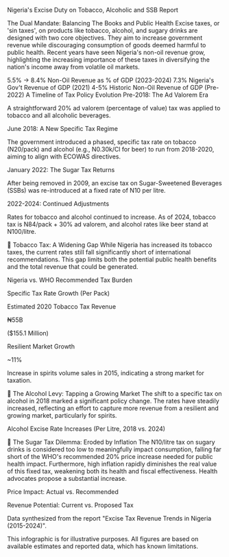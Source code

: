 Nigeria's Excise Duty on Tobacco, Alcoholic and SSB Report 

The Dual Mandate: Balancing The Books and Public Health Excise taxes, or 'sin taxes', on products like tobacco, alcohol, and sugary drinks are designed with two core objectives. They aim to increase government revenue while discouraging consumption of goods deemed harmful to public health. Recent years have seen Nigeria's non-oil revenue grow, highlighting the increasing importance of these taxes in diversifying the nation's income away from volatile oil markets.

5.5% → 8.4% Non-Oil Revenue as % of GDP (2023-2024) 7.3% Nigeria's Gov't Revenue of GDP (2021) 4-5% Historic Non-Oil Revenue of GDP (Pre-2022) A Timeline of Tax Policy Evolution Pre-2018: The Ad Valorem Era

A straightforward 20% ad valorem (percentage of value) tax was applied to tobacco and all alcoholic beverages.

June 2018: A New Specific Tax Regime

The government introduced a phased, specific tax rate on tobacco (N20/pack) and alcohol (e.g., N0.30k/Cl for beer) to run from 2018-2020, aiming to align with ECOWAS directives.

January 2022: The Sugar Tax Returns

After being removed in 2009, an excise tax on Sugar-Sweetened Beverages (SSBs) was re-introduced at a fixed rate of N10 per litre.

2022-2024: Continued Adjustments

Rates for tobacco and alcohol continued to increase. As of 2024, tobacco tax is N84/pack + 30% ad valorem, and alcohol rates like beer stand at N100/litre.

🚬 Tobacco Tax: A Widening Gap While Nigeria has increased its tobacco taxes, the current rates still fall significantly short of international recommendations. This gap limits both the potential public health benefits and the total revenue that could be generated.

Nigeria vs. WHO Recommended Tax Burden

Specific Tax Rate Growth (Per Pack)

Estimated 2020 Tobacco Tax Revenue

₦55B

($155.1 Million)

Resilient Market Growth

~11%

Increase in spirits volume sales in 2015, indicating a strong market for taxation.

🍺 The Alcohol Levy: Tapping a Growing Market The shift to a specific tax on alcohol in 2018 marked a significant policy change. The rates have steadily increased, reflecting an effort to capture more revenue from a resilient and growing market, particularly for spirits.

Alcohol Excise Rate Increases (Per Litre, 2018 vs. 2024)

🥤 The Sugar Tax Dilemma: Eroded by Inflation The N10/litre tax on sugary drinks is considered too low to meaningfully impact consumption, falling far short of the WHO's recommended 20% price increase needed for public health impact. Furthermore, high inflation rapidly diminishes the real value of this fixed tax, weakening both its health and fiscal effectiveness. Health advocates propose a substantial increase.

Price Impact: Actual vs. Recommended

Revenue Potential: Current vs. Proposed Tax

Data synthesized from the report "Excise Tax Revenue Trends in Nigeria (2015-2024)".

This infographic is for illustrative purposes. All figures are based on available estimates and reported data, which has known limitations.

